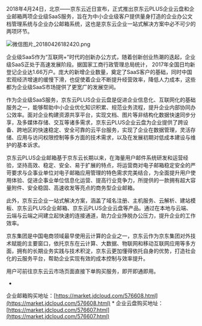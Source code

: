 2018年4月24日，北京——京东云近日宣布，正式推出京东云PLUS企业云盘和企业邮箱两项企业级SaaS服务，旨在为中小企业级客户提供量身打造的企业办公文档管理系统与企业办公邮箱系统，这也是京东云企业一站式解决方案中必不可少的两项环节。

![微信图片_20180426182420.png]()

企业级SaaS作为“互联网+”时代的创新办公方式，随着创新创业热潮的迭起，企业级SaaS正处于高速发展阶段。据国家工商行政管理总局统计， 2017年全国日均新登记企业达1.66万户。庞大的新增企业数量，奠定了SaaS客户的基础，同时中国宏观经济增速的缓慢下滑，也促使着企业不断提升经营效率，降低人力成本，这些都为企业级SaaS市场提供了更宽广的发展空间。

作为企业级SaaS服务，京东云PLUS企业云盘是促进企业信息化、互联网化的基础服务之一，能够帮助中小企业优化知识积累、规范业务流程，提升企业内部协同办公效率。面对企业构建资源共享平台，实现文档、图片等非结构化数据快速同步分享，及多媒体存储、交互等诸多需求，京东云PLUS企业云盘为企业提供了跨设备、跨地区的快速稳定、安全可靠的云平台服务，实现了企业在数据管理，灵活存储、应用与访问权限控制等多方面的技术需求，以及在发展初期对低成本建设与维护的基本诉求。

京东云PLUS企业邮箱基于京东云长期以来，在海量用户邮件系统研发和运营经验，坚持高效、稳定、安全、易于扩展的特点，将运营商对电子邮箱稳定安全的严苛要求与企事业单位对电子邮箱应用管理的特色需求完美结合，为全面提升用户使用体验、促进企事业单位信息化运营、提高行业竞争力，所提供的一款拥有超大容量附件、安全稳固、高速收发等亮点的商务型企业邮箱。

此外，京东云企业一站式解决方案，涵盖了域名注册、主机服务、云解析、建站模板、京东云PLUS企业邮箱、京东云PLUS企业云盘等产品。通过在本地与云端、云端与云端之间建立起快速的连接通道，助力企业挣脱办公压力，提升企业的工作效率。

京东集团是中国电商领域最早使用云计算的企业之一，京东云作为京东集团对外技术赋能的主要窗口，依托京东在云计算、大数据、物联网和移动互联网应用等多方面，拥有的长期业务实践与技术积淀，京东云更加懂得依托自身的优势，打造社会化的云服务平台，帮助企业实现有效的成本控制与效率提升。

用户可前往京东云云市场页面直接下单购买服务，即开即通即用。

* 
企业邮箱购买地址：[https://market.jdcloud.com/576608.html](https://market.jdcloud.com/576608.html)
* 
企业云盘购买地址：[https://market.jdcloud.com/576607.html](https://market.jdcloud.com/576607.html)
